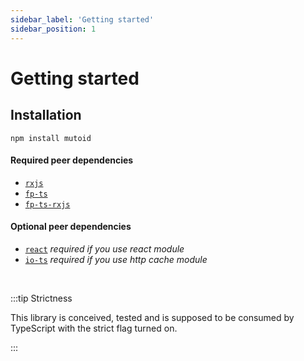 ```yaml
---
sidebar_label: 'Getting started'
sidebar_position: 1
---
```


# Getting started

## Installation

```
npm install mutoid
```

#### Required peer dependencies

-   [`rxjs`](https://github.com/ReactiveX/rxjs)
-   [`fp-ts`](https://github.com/gcanti/fp-ts)
-   [`fp-ts-rxjs`](https://github.com/gcanti/fp-ts-rxjs)

#### Optional peer dependencies

-   [`react`](https://github.com/facebook/react) _required if you use react module_
-   [`io-ts`](https://github.com/gcanti/io-ts) _required if you use http cache module_

<br/>

:::tip Strictness

This library is conceived, tested and is supposed to be consumed by TypeScript with the strict flag turned on.

:::
